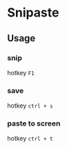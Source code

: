 # Snipaste

## Usage

### snip
hotkey `F1`

### save
hotkey `ctrl + s`

### paste to screen
hotkey `ctrl + t`
